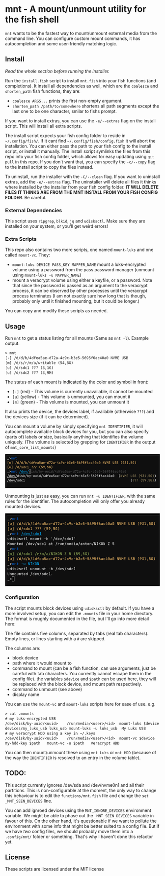 # mnt - A mount/unmount utility for the fish shell

`mnt` wants to be the fastest way to mount/unmount external media from the command line. You can configure custom mount commands, it has autocompletion and some user-friendly matching logic.

## Install

*Read the whole section before running the installer.*

Run the `install.fish` script to install `mnt.fish` into your fish functions (and completions). It install all dependencies as well, which are the `coalesce` and `shorten_path` fish functions, they are:

 * `coalesce ARGS...` prints the first non-empty argument. 
 * `shorten_path /path/to/somewhere` shortens all path segments except the last one to be one character, smilar to fishs prompt.

If you want to install extras, you can use the `-e/--extras` flag on the install script. This will install all extra scripts.

The install script expects your fish config folder to reside in `~/.config/fish/`. If it cant find `~/.config/fish/config.fish` it will abort the installation. You can either pass the path to your fish config to the install script, or install it manually. The install script symlinks the files from this repo into your fish config folder, which allows for easy updating using `git pull` in this repo. If you don't want that, you can specify the `-c/--copy` flag to the install script to copy the files instead.

To uninstall, run the installer with the `-C/--clean` flag. If you want to uninstall extras, add the `-e/--extras` flag. The uninstaller will delete all files it thinks where installed by the installer from your fish config folder. **IT WILL DELETE FILES IT THINKS ARE FROM THE MNT INSTALL FROM YOUR FISH CONFIG FOLDER**. Be careful.

### External Dependencies

This script uses `ripgrep`, `blkid`, `jq` and `udisksctl`. Make sure they are installed on your system, or you'll get weird errors!

### Extra Scripts

This repo also contains two more scripts, one named `mount-luks` and one called `mount-vc`. They:

 - `mount-luks DEVICE PASS_KEY MAPPER_NAME` mount a luks-encrypted volume using a password from the pass password manager (unmount using `mount-luks -u MAPPER_NAME`)
 - mount a veracrypt volume using either a keyfile, or a password. Note that since the password is passed as an argument to the veracrypt process, it can be observed by other processes until the veracrypt process terminates (I am not exactly sure how long that is though, probably only until it finished mounting, but it could be longer.)

You can copy and modify these scripts as needed.

## Usage

Run `mnt` to get a status listing for all mounts (Same as `mnt -l`). Example output:

```
> mnt
[-] /d/d/b/4dfea5ae-d72a-4c9c-b3e5-5695f6ac40a0	NVME USB
[m] /d/s/r/m/a/writable (54,8G)
[u] /d/sdc1	??? (3,1G)
[u] /d/sdc2	??? (3,9M)
```

The status of each mount is indicated by the color and symbol in front:

 - `[-]` (red) - This volume is currently unavailable, it cannot be mounted
 - `[u]` (yellow) - This volume is unmounted, you can mount it
 - `[m]` (green) - This volume is mounted, you can unmount it

It also prints the device, the devices label, if available (otherwise `???`) and the devices size (if it can be determined).

You can mount a volume by simply specifying `mnt IDENTIFIER`, it will autocomplete available block devices for you, but you can also specify (parts of) labels or size, basically anything that identifies the volume uniquely. (The volume is selected by grepping for `IDENTIFIER` in the output of `mnt_core_list_mounts`)

![Mount autocompletion in action](img/mount-completions.png)

Unmounting is just as easy, you can run `mnt -u IDENTIFIER`, with the same rules for the identifier. The autocompletion will only offer you already mounted devices.

![Unmounting volumes](img/mount-unmount-cycle.png)

### Configuration

The script mounts block devices using `udisksctl` by default. If you have a more involved setup, you can edit the `.mounts` file in your home directory. The format is roughly documented in the file, but I'll go into more detail here:

The file contains five columns, separated by tabs (real tab characters). Empty lines, or lines starting with a `#` are skipped.

The columns are:

 - block device
 - path where it would mount to
 - command to mount (can be a fish function, can use arguments, just be careful with tab characters. You currently cannot escape them in the config file). the variables `$device` and `$path` can be used here, they will be replaced with the block device, and mount path respectively.
 - command to unmount (see above)
 - display name

You can use the `mount-vc` and `mount-luks` scripts here for ease of use. e.g.

```
> cat .mounts
# my luks-encrypted USB
/dev/disk/by-uuid/<uuid>	/run/media/<user>/<id>	mount-luks $device devices/my_luks_usb luks_usb	mount-luks -u luks_usb	My Luks USB
# my veracrypt HDD using a key in ~/.keys
/dev/disk/by-uuid/<uuid>	/run/media/<user>/<id>	mount-vc $device my-hdd-key $path	mount-vc -u $path	Veracrypt HDD
```

You can then mount/unmount these using `mnt Luks` or `mnt HDD` (because of the way the `IDENTIFIER` is resolved to an entry in the volume table).

## TODO:

This script currently ignores /dev/sda and /dev/nvme0n1 and all their partitions. This is non-configurable at the moment, the only way to change this behaviour is to edit the `functions/mnt.fish` file and change the `set _MNT_SEEN_DEVICES` line.

You can add ignroed devices using the `MNT_IGNORE_DEVICES` environment variable. We might be able to phase out the `_MNT_SEEN_DEVICES` variable in favour of this. On the other hand, it's questionable if we want to pollute the environment with some info that might be better suited to a config file. But if we have *two* config files, we should probably move them into a `.config/mnt/` folder or something. That's why I haven't done this refactor yet.

## License

These scripts are licensed under the MIT license
